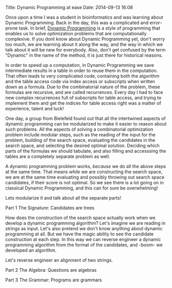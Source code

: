 Title: Dynamic Programming at ease
Date: 2014-09-13 16:08

Once upon a time I was a student in bioinformatics and was learning about Dynamic Programming. Back in the day, this was a complicated and error-prone task. 
In brief, [Dynamic Programming](http://en.wikipedia.org/wiki/Dynamic_programming) is a style of programming that enables us to solve optimization problems that are computationally complexive. If you dont know about Dynamic Programming yet, don't worry too much, we are learning about it along the way, and the way in which we talk about it will be new for everybody.
Also, don't get confused by the term "Dynamic" in the name of the method, it is just there for historical reasons.

In order to speed up a computation, in Dynamic Programming we save intermediate results in a table in order to reuse them in the computation. That often leads to very complicated code, containing both the algorithm and the table access code via index access or subscripts when written down as a formula. Due to the combinatorial nature of the problem, these formulas are recursive, and are called recurrences.
Every day I had to face new complex recurrences full of subscripts for table access, and trying to implement them and get the indices for table access right was a matter of experience, talent and luck!

One day, a group from Bielefeld found out that all the intertwined aspects of dynamic programming can be modularized to make it easier to reason about such problems.
All the aspects of solving a combinatorial optimization problem include modular steps, such as the reading of the input for the problem, building of the search space, evaluating the candidates in the search space, and selecting the desired optimal solution. Deciding which parts of the formulas we should tabulate, and also filling and accesssing the tables are a completely separate problem as well.

A dynamic programming problem works, *because* we do all the above steps at the same time.
That means *while* we are constructing the search space, we are at the same time evaluating and possibly throwing out search space candidates, if their score is not optimal.
So we see there is a lot going on in classical Dynamic Programming, and this can for sure be overwhelming!

Lets modularize it and talk about all the separate parts!

Part 1
The Signature: Candidates are trees

How does the construction of the search space actually work when we develop a dynamic programming algorithm?
Let's imagine we are reading in strings as input.
Let's also pretend we don't know anything about dynamic programming at all.
But we have the magic ability to see the candidate construction at each step.
In this way we can reverse engineer a dynamic programming algorithm from the format of the candidates, and -boom- we developed an algorithm.

Let's reverse engineer an alignment of two strings.

Part 2
The Algebra: Questions are algebras

Part 3
The Grammar: Programs are grammars
